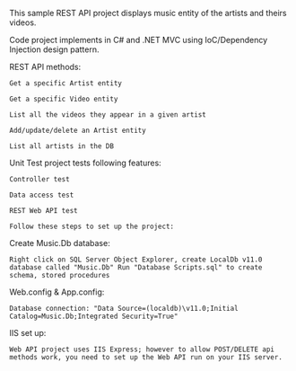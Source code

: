 This sample REST API project displays music entity of the artists and theirs videos.

Code project implements in C# and .NET MVC using IoC/Dependency Injection design pattern.

REST API methods:

    Get a specific Artist entity
    
    Get a specific Video entity
    
    List all the videos they appear in a given artist
    
    Add/update/delete an Artist entity
    
    List all artists in the DB

Unit Test project tests following features:

    Controller test
    
    Data access test
    
    REST Web API test
    
    Follow these steps to set up the project:

Create Music.Db database: 

    Right click on SQL Server Object Explorer, create LocalDb v11.0 database called "Music.Db" Run "Database Scripts.sql" to create schema, stored procedures

Web.config & App.config: 

    Database connection: "Data Source=(localdb)\v11.0;Initial Catalog=Music.Db;Integrated Security=True"

IIS set up:

    Web API project uses IIS Express; however to allow POST/DELETE api methods work, you need to set up the Web API run on your IIS server.
